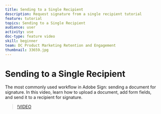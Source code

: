 ```yaml
---
title: Sending to a Single Recipient
description: Request signature from a single recipient tutorial
feature: tutorial
topics: Sending to a Single Recipient
audience: user
activity: use
doc-type: feature video
skill: beginner
team: DC Product Marketing Retention and Engagement
thumbnail: 33659.jpg
---
```


# Sending to a Single Recipient

The most commonly used workflow in Adobe Sign: sending a document for signature. In this video, learn how to upload a document, add form fields, and send it to a recipient for signature.

>[!VIDEO](https://video.tv.adobe.com/v/33659?hidetitle=true)
